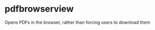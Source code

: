 pdfbrowserview
==============

Opens PDFs in the browser, rather than forcing users to download them
